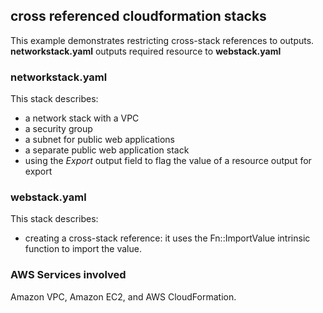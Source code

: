 ## cross  referenced cloudformation stacks

This example demonstrates restricting cross-stack references to outputs.
**networkstack.yaml** outputs required resource to **webstack.yaml**

### networkstack.yaml 
This stack describes:

- a network stack with a VPC
- a security group
- a subnet for public web applications
- a separate public web application stack
- using the *Export* output field to flag the value of a resource output for export

### webstack.yaml
This stack describes:

- creating a cross-stack reference: it uses the Fn::ImportValue intrinsic function to import the value. 

### AWS Services involved
Amazon VPC, Amazon EC2, and AWS CloudFormation.